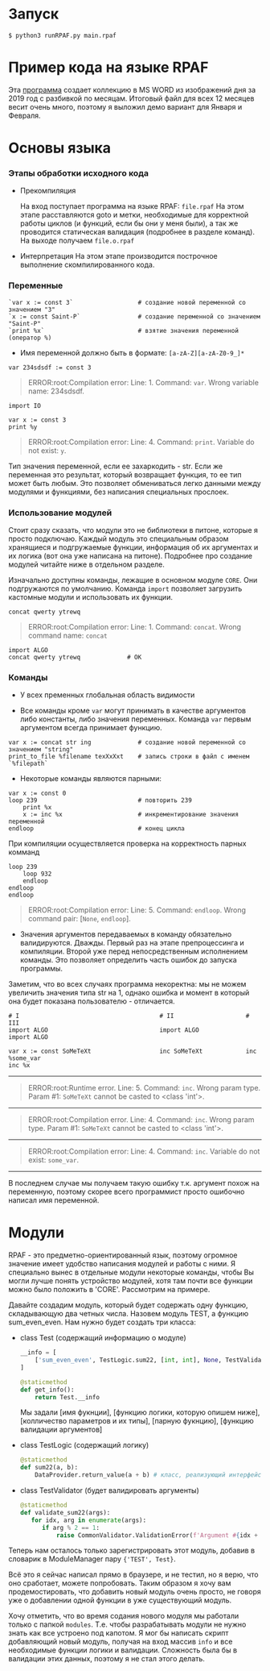# Запуск

`$ python3 runRPAF.py main.rpaf`

# Пример кода на языке RPAF
Эта [программа](https://github.com/anarsiel/RPA-Language/blob/master/main.rpaf) создает коллекцию в MS WORD
из изображений дня за 2019 год с разбивкой по месяцам. Итоговый файл для всех 12 месяцев весит очень много, поэтому я выложил
демо вариант для Января и Февраля.

# Основы языка

### Этапы обработки исходного кода
  * Прекомпиляция
    
    На вход поступает программа на языке RPAF: `file.rpaf`
    На этом этапе расставляются goto и метки, необходимые для корректной работы циклов
    (и функций, если бы они у меня были), а так же проводится статическая валидация (подробнее в разделе команд).
    На выходе получаем `file.o.rpaf`
    
  * Интерпретация
    На этом этапе производится построчное выполнение скомпилированного кода.
    

### Переменные

  ```
  `var x := const 3`                  # создание новой переменной со значением "3"
  `x := const Saint-P`                # создание переменной со значением "Saint-P"
  `print %x`                          # взятие значения переменной (оператор %)
  ```
  
  * Имя переменной должно быть в формате: `[a-zA-Z][a-zA-Z0-9_]*`  
  ```
  var 234sdsdf := const 3
  ```
  > ERROR:root:Compilation error: Line: 1. Command: `var`. Wrong variable name: 234sdsdf.
  ```
  import IO
  
  var x := const 3
  print %y
  ```
  > ERROR:root:Compilation error: Line: 4. Command: `print`. Variable do not exist: `y`.
  
  Тип значения переменной, если ее захаркодить - str. Если же переменная это результат, который возвращает функция, то
  ее тип может быть любым. Это позволяет обмениваться легко данными между модулями и функциями, без написания специальных
  прослоек.
  
### Использование модулей
  Стоит сразу сказать, что модули это не библиотеки в питоне, которые я просто подключаю. Каждый модуль это специальным образом
  хранящиеся и подгружаемые функции, информация об их аргументах и их логика (вот она уже написана на питоне).
  Подробнее про создание модулей читайте ниже в отдельном разделе.

  Изначально доступны команды, лежащие в основном модуле `CORE`. Они подгружаются по умолчанию. 
  Команда `import` позволяет загрузить кастомные модули и использовать их функции.
    
  ```
  concat qwerty ytrewq             
  ```
  > ERROR:root:Compilation error: Line: 1. Command: `concat`. Wrong command name: `concat`

  ```
  import ALGO
  concat qwerty ytrewq             # OK
  ```

### Команды
  * У всех пременных глобальная область видимости

  * Все команды кроме `var` могут принимать в качестве аргументов либо константы, либо значения переменных. Команда `var`
    первым аргументом всегда принимает функцию.
  
  ```
  var x := concat str ing             # создание новой переменной со значением "string"
  print_to_file %filename texXxXxt    # запись строки в файл с именем `%filepath`
  ```

  * Некоторые команды являются парными:
  
  ```
  var x := const 0
  loop 239                            # повторить 239
      print %x                        
      x := inc %x                     # инкрементирование значения переменной
  endloop                             # конец цикла
  ```
  
  При компиляции осуществляется проверка на корректность парных комманд
    
  ```
  loop 239
      loop 932
      endloop
  endloop
  endloop
  ```
  > ERROR:root:Compilation error: Line: 5. Command: `endloop`. Wrong command pair: [`None`, `endloop`].
  
  * Значения аргументов передаваемых в команду обязательно валидируются. Дважды. 
  Первый раз на этапе препроцессинга и компиляции. Второй уже перед непосредственным исполнением команды. Это
  позволяет определить часть ошибок до запуска программы. 
  
  Заметим, что во всех случаях программа некоректна: мы не можем увеличить значения типа str на 1, однако ошибка и
  момент в который она будет показана пользователю - отличается.
  
  ```
  # I                                       # II                    # III
  import ALGO                               import ALGO             import ALGO
                                                                    
  var x := const SoMeTeXt                   inc SoMeTeXt            inc %some_var
  inc %x                                               
  ```
  ---------------------------------------------------------------------------
  > ERROR:root:Runtime error. Line: 5. Command: `inc`. Wrong param type.   
  > Param #1: `SoMeTeXt` cannot be casted to <class 'int'>.
  ---------------------------------------------------------------------------
  > ERROR:root:Compilation error. Line: 4. Command: `inc`. Wrong param type.
  > Param #1: `SoMeTeXt` cannot be casted to <class 'int'>. 
  ---------------------------------------------------------------------------
  > ERROR:root:Compilation error: Line: 4. Command: `inc`.
  > Variable do not exist: `some_var`.
  ---------------------------------------------------------------------------
  В последнем случае мы получаем такую ошибку т.к. аргумент похож на переменную, поэтому скорее всего
  программист просто ошибочно написал имя переменной.
  
  # Модули
  
  RPAF - это предметно-ориентированный язык, поэтому огромное значение имеет удобство написания модулей и работы с ними.
  Я специально вынес в отдельные модули некоторые команды, чтобы Вы могли лучше понять устройство модулей, хотя там почти
  все функции можно было положить в 'CORE'. Рассмотрим на примере.
  
  Давайте создадим модуль, который будет содержать одну функцию, складывающую два четных числа.
  Назовем модуль TEST, а функцию sum_even_even. Нам нужно будет создать три класса:
  
  * сlass Test (содержащий информацию о модуле)
      ``` python
      __info = [
          ['sum_even_even', TestLogic.sum22, [int, int], None, TestValidator.validate_sum22]
      ]
      
      @staticmethod
      def get_info():
          return Test.__info
      ```
      Мы задали [имя фукнции], [функцию логики, которую опишем ниже], [колличество параметров и их типы],
      [парную фукнцию], [функцию валидации аргументов]
  
  * class TestLogic (содержащий логику)
      ``` python
      @staticmethod
      def sum22(a, b):
          DataProvider.return_value(a + b) # класс, реализующий интерфейс взаимодействия с данными
      ```
  * class TestValidator (будет валидировать аргументы)
      ``` python
      @staticmethod
      def validate_sum22(args):
         for idx, arg in enumerate(args):
            if arg % 2 == 1:
                raise CommonValidator.ValidationError(f'Argument #{idx + 1} must be even')
      ```
  Теперь нам осталось только зарегистрировать этот модуль, добавив в словарик в ModuleManager пару `{'TEST', Test}`.
  
  Всё это я сейчас написал прямо в браузере, и не тестил, но я верю, что оно сработает, можете попробовать.
  Таким образом я хочу вам продемостировать, что добавить новый модуль очень просто, не говоря уже о
  добавлении одной функции в уже существующий модуль.
  
  Хочу отметить, что во время содания нового модуля мы работали только с папкой `modules`. Т.е. чтобы разрабатывать модули 
  не нужно знать как все устроено под капотом. Я мог бы написать скрипт добавляющий новый модуль, получая на вход массив
  `info` и все необходимые функции логики и валидации. Сложность была бы в валидации этих данных, поэтому я не стал
  этого делать.
